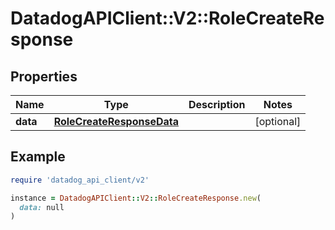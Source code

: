 # DatadogAPIClient::V2::RoleCreateResponse

## Properties

| Name     | Type                                                    | Description | Notes      |
| -------- | ------------------------------------------------------- | ----------- | ---------- |
| **data** | [**RoleCreateResponseData**](RoleCreateResponseData.md) |             | [optional] |

## Example

```ruby
require 'datadog_api_client/v2'

instance = DatadogAPIClient::V2::RoleCreateResponse.new(
  data: null
)
```
